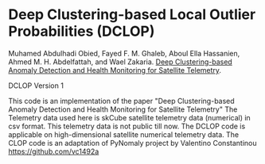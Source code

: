 # Deep Clustering-based Local Outlier Probabilities (DCLOP)

Muhamed Abdulhadi Obied, Fayed F. M. Ghaleb, Aboul Ella Hassanien, Ahmed M. H. Abdelfattah, and Wael Zakaria. [Deep Clustering-based Anomaly Detection and Health Monitoring for Satellite Telemetry](https://www.mdpi.com/2504-2289/7/1/39).

DCLOP Version 1


This code is an implementation of the paper "Deep Clustering-based Anomaly Detection and Health Monitoring for Satellite Telemetry"
The Telemetry data used here is skCube satellite telemetry data (numerical) in csv format. This telemetry data is not public till now.
The DCLOP code is applicable on high-dimensional satellite numerical telemetry data.
The CLOP code is an adaptation of PyNomaly project by Valentino Constantinou https://github.com/vc1492a
